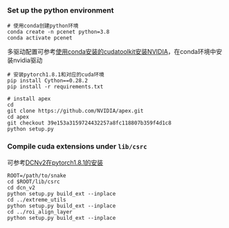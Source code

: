### Set up the python environment

```
# 使用conda创建python环境
conda create -n pcenet python=3.8
conda activate pcenet
```
多驱动配置可参考[使用conda安装的cudatoolkit安装NVIDIA](https://blog.csdn.net/j___t/article/details/103882584?spm=1001.2014.3001.5506)，在conda环境中安装nvidia驱动
```
# 安装pytorch1.8.1和对应的cuda环境
pip install Cython==0.28.2
pip install -r requirements.txt

# install apex
cd
git clone https://github.com/NVIDIA/apex.git
cd apex
git checkout 39e153a3159724432257a8fc118807b359f4d1c8
python setup.py
```

### Compile cuda extensions under `lib/csrc`
可参考[DCNv2在pytorch1.8.1的安装](https://blog.csdn.net/super_lxc/article/details/132895812)
```
ROOT=/path/to/snake
cd $ROOT/lib/csrc
cd dcn_v2
python setup.py build_ext --inplace
cd ../extreme_utils
python setup.py build_ext --inplace
cd ../roi_align_layer
python setup.py build_ext --inplace
```
